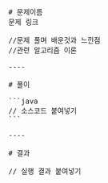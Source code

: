 <pre>
# 문제이름
문제 링크

//문제 풀며 배운것과 느낀점
//관련 알고리즘 이론

----

# 풀이

```java
// 소스코드 붙여넣기
```

----

# 결과

// 실행 결과 붙여넣기
</pre>
